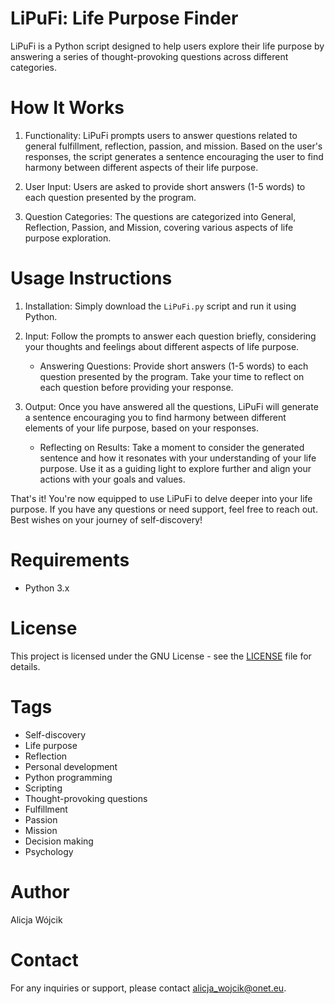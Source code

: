 # LiPuFi: Life Purpose Finder

LiPuFi is a Python script designed to help users explore their life purpose by answering a series of thought-provoking questions across different categories.

# How It Works

1. Functionality: LiPuFi prompts users to answer questions related to general fulfillment, reflection, passion, and mission. Based on the user's responses, the script generates a sentence encouraging the user to find harmony between different aspects of their life purpose.

2. User Input: Users are asked to provide short answers (1-5 words) to each question presented by the program.

3. Question Categories: The questions are categorized into General, Reflection, Passion, and Mission, covering various aspects of life purpose exploration.

# Usage Instructions

1. Installation: Simply download the `LiPuFi.py` script and run it using Python.

2. Input: Follow the prompts to answer each question briefly, considering your thoughts and feelings about different aspects of life purpose.

	- Answering Questions: Provide short answers (1-5 words) to each question presented by the program. Take your time to reflect on each question before providing your response.

3. Output: Once you have answered all the questions, LiPuFi will generate a sentence encouraging you to find harmony between different elements of your life purpose, based on your responses.

	- Reflecting on Results: Take a moment to consider the generated sentence and how it resonates with your understanding of your life purpose. Use it as a guiding light to explore further and align your actions with your goals and values.

That's it! You're now equipped to use LiPuFi to delve deeper into your life purpose. If you have any questions or need support, feel free to reach out. Best wishes on your journey of self-discovery!

# Requirements

- Python 3.x

# License

This project is licensed under the GNU License - see the [LICENSE](LICENSE) file for details.

# Tags

- Self-discovery
- Life purpose
- Reflection
- Personal development
- Python programming
- Scripting
- Thought-provoking questions
- Fulfillment
- Passion
- Mission
- Decision making
- Psychology

# Author

Alicja Wójcik

# Contact

For any inquiries or support, please contact alicja_wojcik@onet.eu.
